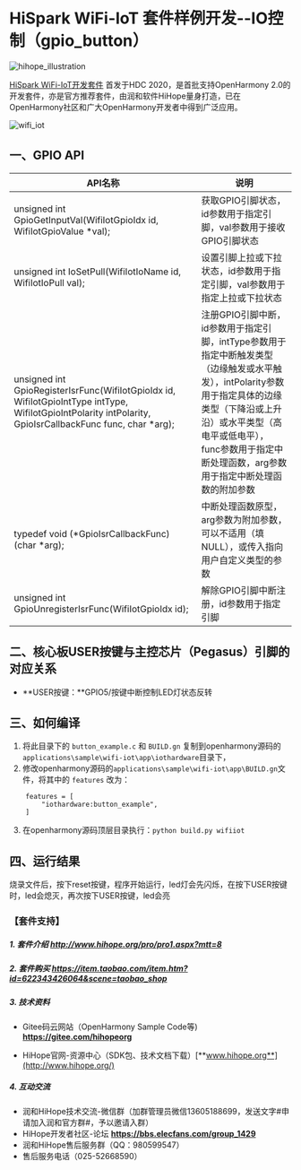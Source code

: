 # HiSpark WiFi-IoT 套件样例开发--IO控制（gpio_button）

![hihope_illustration](https://gitee.com/hihopeorg/hispark-hm-pegasus/raw/master/docs/figures/hihope_illustration.png)

[HiSpark WiFi-IoT开发套件](https://item.taobao.com/item.htm?spm=a1z10.1-c-s.w5003-23341819265.1.bf644a82Da9PZK&id=622343426064&scene=taobao_shop) 首发于HDC 2020，是首批支持OpenHarmony 2.0的开发套件，亦是官方推荐套件，由润和软件HiHope量身打造，已在OpenHarmony社区和广大OpenHarmony开发者中得到广泛应用。

![wifi_iot](https://gitee.com/hihopeorg/hispark-hm-pegasus/raw/master/docs/figures/2.png)

## 一、GPIO API

| API名称                                                      | 说明                                                         |
| ------------------------------------------------------------ | ------------------------------------------------------------ |
| unsigned int GpioGetInputVal(WifiIotGpioIdx id, WifiIotGpioValue *val); | 获取GPIO引脚状态，id参数用于指定引脚，val参数用于接收GPIO引脚状态 |
| unsigned int IoSetPull(WifiIotIoName id, WifiIotIoPull val); | 设置引脚上拉或下拉状态，id参数用于指定引脚，val参数用于指定上拉或下拉状态 |
| unsigned int GpioRegisterIsrFunc(WifiIotGpioIdx id, WifiIotGpioIntType intType, WifiIotGpioIntPolarity intPolarity, GpioIsrCallbackFunc func, char *arg); | 注册GPIO引脚中断，id参数用于指定引脚，intType参数用于指定中断触发类型（边缘触发或水平触发），intPolarity参数用于指定具体的边缘类型（下降沿或上升沿）或水平类型（高电平或低电平），func参数用于指定中断处理函数，arg参数用于指定中断处理函数的附加参数 |
| typedef void (*GpioIsrCallbackFunc) (char *arg);             | 中断处理函数原型，arg参数为附加参数，可以不适用（填NULL），或传入指向用户自定义类型的参数 |
| unsigned int GpioUnregisterIsrFunc(WifiIotGpioIdx id);       | 解除GPIO引脚中断注册，id参数用于指定引脚                     |

## 二、核心板USER按键与主控芯片（Pegasus）引脚的对应关系

- **USER按键：**GPIO5/按键中断控制LED灯状态反转


## 三、如何编译

1. 将此目录下的 `button_example.c` 和 `BUILD.gn` 复制到openharmony源码的`applications\sample\wifi-iot\app\iothardware`目录下，
2. 修改openharmony源码的`applications\sample\wifi-iot\app\BUILD.gn`文件，将其中的 `features` 改为：

```
    features = [
        "iothardware:button_example",
    ]
```

3. 在openharmony源码顶层目录执行：`python build.py wifiiot`

## 四、运行结果

烧录文件后，按下reset按键，程序开始运行，led灯会先闪烁，在按下USER按键时，led会熄灭，再次按下USER按键，led会亮



### 【套件支持】

##### 1. 套件介绍  http://www.hihope.org/pro/pro1.aspx?mtt=8

##### 2. 套件购买  https://item.taobao.com/item.htm?id=622343426064&scene=taobao_shop

##### 3. 技术资料

- Gitee码云网站（OpenHarmony Sample Code等) **https://gitee.com/hihopeorg**

- HiHope官网-资源中心（SDK包、技术文档下载）[**www.hihope.org**](http://www.hihope.org/)

##### 4. 互动交流

- 润和HiHope技术交流-微信群（加群管理员微信13605188699，发送文字#申请加入润和官方群#，予以邀请入群）
- HiHope开发者社区-论坛 **https://bbs.elecfans.com/group_1429**
- 润和HiHope售后服务群（QQ：980599547）
- 售后服务电话（025-52668590）

